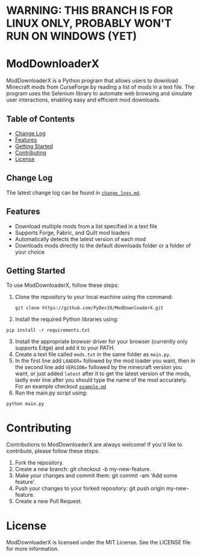 # WARNING: THIS BRANCH IS FOR LINUX ONLY, PROBABLY WON'T RUN ON WINDOWS (YET)

# ModDownloaderX
ModDownloaderX is a Python program that allows users to download Minecraft mods from CurseForge by reading a list of mods in a text file. The program uses the Selenium library to automate web browsing and simulate user interactions, enabling easy and efficient mod downloads.

## Table of Contents
- [Change Log](#change-log)
- [Features](#features)
- [Getting Started](#getting-started)
- [Contributing](#contributing)
- [License](#license)

## Change Log
The latest change log can be found in [`change_logs.md`](https://github.com/PyDev19/ModDownloaderX/blob/main/change_log.md#latest).

## Features
- Download multiple mods from a list specified in a text file
- Supports Forge, Fabric, and Quilt mod loaders
- Automatically detects the latest version of each mod
- Downloads mods directly to the default downloads folder or a folder of your choice

## Getting Started
To use ModDownloaderX, follow these steps:

1. Clone the repository to your local machine using the command:
   ```shell
   git clone https://github.com/PyDev19/ModDownloaderX.git
   ```
2. Install the required Python libraries using:
```shell
pip install -r requirements.txt
```
3. Install the appropriate browser driver for your browser (currently only supports Edge) and add it to your PATH.
4. Create a text file called `mods.txt` in the same folder as `main.py`.
5. In the first line add `LOADER=` followed by the mod loader you want, then in the second line add `VERSION=` followed by the minecraft version you want, or just added `latest` after it to get the latest version of the mods, lastly ever line after you should type the name of the mod accurately. For an example checkout [`example.md`](https://github.com/PyDev19/ModDownloaderX/blob/main/example.md)
6. Run the main.py script using:
```shell
python main.py
```

# Contributing
Contributions to ModDownloaderX are always welcome! If you'd like to contribute, please follow these steps:

1. Fork the repository.
2. Create a new branch: git checkout -b my-new-feature.
3. Make your changes and commit them: git commit -am 'Add some feature'.
4. Push your changes to your forked repository: git push origin my-new-feature.
5. Create a new Pull Request.

# License
ModDownloaderX is licensed under the MIT License. See the LICENSE file for more information.